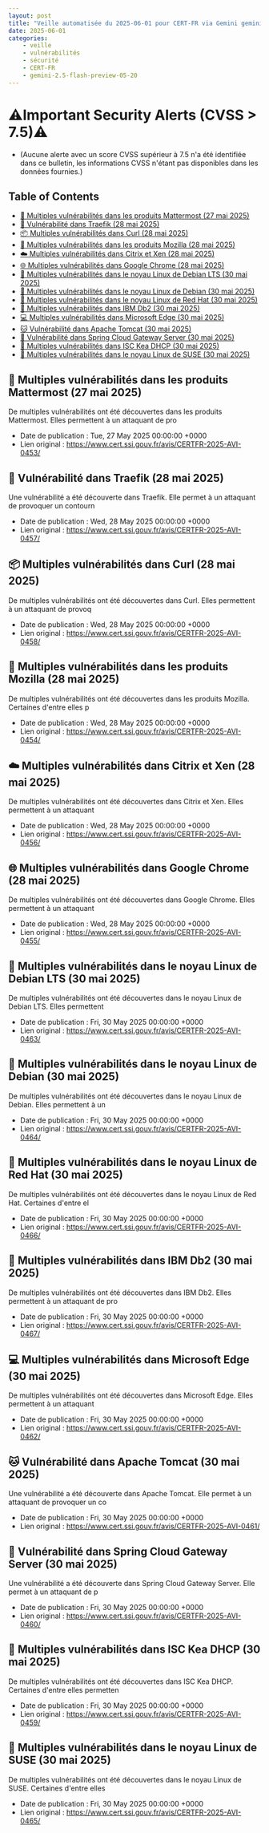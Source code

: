 ```yaml
---
layout: post
title: "Veille automatisée du 2025-06-01 pour CERT-FR via Gemini gemini-2.5-flash-preview-05-20"
date: 2025-06-01
categories:
    - veille
    - vulnérabilités
    - sécurité
    - CERT-FR
    - gemini-2.5-flash-preview-05-20
---
```

# ⚠️Important Security Alerts (CVSS > 7.5)⚠️
*   (Aucune alerte avec un score CVSS supérieur à 7.5 n'a été identifiée dans ce bulletin, les informations CVSS n'étant pas disponibles dans les données fournies.)

## Table of Contents
*   [🚨 Multiples vulnérabilités dans les produits Mattermost (27 mai 2025)](#multiples-vulnérabilités-dans-les-produits-mattermost-27-mai-2025)
*   [🐛 Vulnérabilité dans Traefik (28 mai 2025)](#vulnérabilité-dans-traefik-28-mai-2025)
*   [📦 Multiples vulnérabilités dans Curl (28 mai 2025)](#multiples-vulnérabilités-dans-curl-28-mai-2025)
*   [🦊 Multiples vulnérabilités dans les produits Mozilla (28 mai 2025)](#multiples-vulnérabilités-dans-les-produits-mozilla-28-mai-2025)
*   [☁️ Multiples vulnérabilités dans Citrix et Xen (28 mai 2025)](#multiples-vulnérabilités-dans-citrix-et-xen-28-mai-2025)
*   [🌐 Multiples vulnérabilités dans Google Chrome (28 mai 2025)](#multiples-vulnérabilités-dans-google-chrome-28-mai-2025)
*   [🐧 Multiples vulnérabilités dans le noyau Linux de Debian LTS (30 mai 2025)](#multiples-vulnérabilités-dans-le-noyau-linux-de-debian-lts-30-mai-2025)
*   [🐧 Multiples vulnérabilités dans le noyau Linux de Debian (30 mai 2025)](#multiples-vulnérabilités-dans-le-noyau-linux-de-debian-30-mai-2025)
*   [🐧 Multiples vulnérabilités dans le noyau Linux de Red Hat (30 mai 2025)](#multiples-vulnérabilités-dans-le-noyau-linux-de-red-hat-30-mai-2025)
*   [💾 Multiples vulnérabilités dans IBM Db2 (30 mai 2025)](#multiples-vulnérabilités-dans-ibm-db2-30-mai-2025)
*   [💻 Multiples vulnérabilités dans Microsoft Edge (30 mai 2025)](#multiples-vulnérabilités-dans-microsoft-edge-30-mai-2025)
*   [🐱 Vulnérabilité dans Apache Tomcat (30 mai 2025)](#vulnérabilité-dans-apache-tomcat-30-mai-2025)
*   [🍃 Vulnérabilité dans Spring Cloud Gateway Server (30 mai 2025)](#vulnérabilité-dans-spring-cloud-gateway-server-30-mai-2025)
*   [📶 Multiples vulnérabilités dans ISC Kea DHCP (30 mai 2025)](#multiples-vulnérabilités-dans-isc-kea-dhcp-30-mai-2025)
*   [🐧 Multiples vulnérabilités dans le noyau Linux de SUSE (30 mai 2025)](#multiples-vulnérabilités-dans-le-noyau-linux-de-suse-30-mai-2025)

## 🚨 Multiples vulnérabilités dans les produits Mattermost (27 mai 2025)
De multiples vulnérabilités ont été découvertes dans les produits Mattermost. Elles permettent à un attaquant de pro
*   Date de publication : Tue, 27 May 2025 00:00:00 +0000
*   Lien original : https://www.cert.ssi.gouv.fr/avis/CERTFR-2025-AVI-0453/

## 🐛 Vulnérabilité dans Traefik (28 mai 2025)
Une vulnérabilité a été découverte dans Traefik. Elle permet à un attaquant de provoquer un contourn
*   Date de publication : Wed, 28 May 2025 00:00:00 +0000
*   Lien original : https://www.cert.ssi.gouv.fr/avis/CERTFR-2025-AVI-0457/

## 📦 Multiples vulnérabilités dans Curl (28 mai 2025)
De multiples vulnérabilités ont été découvertes dans Curl. Elles permettent à un attaquant de provoq
*   Date de publication : Wed, 28 May 2025 00:00:00 +0000
*   Lien original : https://www.cert.ssi.gouv.fr/avis/CERTFR-2025-AVI-0458/

## 🦊 Multiples vulnérabilités dans les produits Mozilla (28 mai 2025)
De multiples vulnérabilités ont été découvertes dans les produits Mozilla. Certaines d'entre elles p
*   Date de publication : Wed, 28 May 2025 00:00:00 +0000
*   Lien original : https://www.cert.ssi.gouv.fr/avis/CERTFR-2025-AVI-0454/

## ☁️ Multiples vulnérabilités dans Citrix et Xen (28 mai 2025)
De multiples vulnérabilités ont été découvertes dans Citrix et Xen. Elles permettent à un attaquant
*   Date de publication : Wed, 28 May 2025 00:00:00 +0000
*   Lien original : https://www.cert.ssi.gouv.fr/avis/CERTFR-2025-AVI-0456/

## 🌐 Multiples vulnérabilités dans Google Chrome (28 mai 2025)
De multiples vulnérabilités ont été découvertes dans Google Chrome. Elles permettent à un attaquant
*   Date de publication : Wed, 28 May 2025 00:00:00 +0000
*   Lien original : https://www.cert.ssi.gouv.fr/avis/CERTFR-2025-AVI-0455/

## 🐧 Multiples vulnérabilités dans le noyau Linux de Debian LTS (30 mai 2025)
De multiples vulnérabilités ont été découvertes dans le noyau Linux de Debian LTS. Elles permettent
*   Date de publication : Fri, 30 May 2025 00:00:00 +0000
*   Lien original : https://www.cert.ssi.gouv.fr/avis/CERTFR-2025-AVI-0463/

## 🐧 Multiples vulnérabilités dans le noyau Linux de Debian (30 mai 2025)
De multiples vulnérabilités ont été découvertes dans le noyau Linux de Debian. Elles permettent à un
*   Date de publication : Fri, 30 May 2025 00:00:00 +0000
*   Lien original : https://www.cert.ssi.gouv.fr/avis/CERTFR-2025-AVI-0464/

## 🐧 Multiples vulnérabilités dans le noyau Linux de Red Hat (30 mai 2025)
De multiples vulnérabilités ont été découvertes dans le noyau Linux de Red Hat. Certaines d'entre el
*   Date de publication : Fri, 30 May 2025 00:00:00 +0000
*   Lien original : https://www.cert.ssi.gouv.fr/avis/CERTFR-2025-AVI-0466/

## 💾 Multiples vulnérabilités dans IBM Db2 (30 mai 2025)
De multiples vulnérabilités ont été découvertes dans IBM Db2. Elles permettent à un attaquant de pro
*   Date de publication : Fri, 30 May 2025 00:00:00 +0000
*   Lien original : https://www.cert.ssi.gouv.fr/avis/CERTFR-2025-AVI-0467/

## 💻 Multiples vulnérabilités dans Microsoft Edge (30 mai 2025)
De multiples vulnérabilités ont été découvertes dans Microsoft Edge. Elles permettent à un attaquant
*   Date de publication : Fri, 30 May 2025 00:00:00 +0000
*   Lien original : https://www.cert.ssi.gouv.fr/avis/CERTFR-2025-AVI-0462/

## 🐱 Vulnérabilité dans Apache Tomcat (30 mai 2025)
Une vulnérabilité a été découverte dans Apache Tomcat. Elle permet à un attaquant de provoquer un co
*   Date de publication : Fri, 30 May 2025 00:00:00 +0000
*   Lien original : https://www.cert.ssi.gouv.fr/avis/CERTFR-2025-AVI-0461/

## 🍃 Vulnérabilité dans Spring Cloud Gateway Server (30 mai 2025)
Une vulnérabilité a été découverte dans Spring Cloud Gateway Server. Elle permet à un attaquant de p
*   Date de publication : Fri, 30 May 2025 00:00:00 +0000
*   Lien original : https://www.cert.ssi.gouv.fr/avis/CERTFR-2025-AVI-0460/

## 📶 Multiples vulnérabilités dans ISC Kea DHCP (30 mai 2025)
De multiples vulnérabilités ont été découvertes dans ISC Kea DHCP. Certaines d'entre elles permetten
*   Date de publication : Fri, 30 May 2025 00:00:00 +0000
*   Lien original : https://www.cert.ssi.gouv.fr/avis/CERTFR-2025-AVI-0459/

## 🐧 Multiples vulnérabilités dans le noyau Linux de SUSE (30 mai 2025)
De multiples vulnérabilités ont été découvertes dans le noyau Linux de SUSE. Certaines d'entre elles
*   Date de publication : Fri, 30 May 2025 00:00:00 +0000
*   Lien original : https://www.cert.ssi.gouv.fr/avis/CERTFR-2025-AVI-0465/
